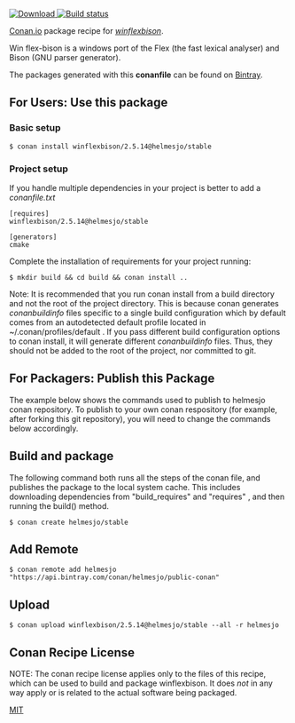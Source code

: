 [![Download](https://api.bintray.com/packages/helmesjo/public-conan/winflexbison%3Ahelmesjo/images/download.svg) ](https://bintray.com/helmesjo/public-conan/winflexbison%3Ahelmesjo/_latestVersion)
[![Build status](https://ci.appveyor.com/api/projects/status/github/helmesjo/conan-winflexbison?branch=stable%2F2.5.14&svg=true)](https://ci.appveyor.com/project/helmesjo/conan-winflexbison)

[Conan.io](https://conan.io) package recipe for [*winflexbison*](https://sourceforge.net/projects/winflexbison/).

Win flex-bison is a windows port of                     the Flex (the fast lexical analyser) and                     Bison (GNU parser generator).

The packages generated with this **conanfile** can be found on [Bintray](https://bintray.com/helmesjo/public-conan/winflexbison%3Ahelmesjo).

## For Users: Use this package

### Basic setup

    $ conan install winflexbison/2.5.14@helmesjo/stable

### Project setup

If you handle multiple dependencies in your project is better to add a *conanfile.txt*

    [requires]
    winflexbison/2.5.14@helmesjo/stable

    [generators]
    cmake

Complete the installation of requirements for your project running:

    $ mkdir build && cd build && conan install ..

Note: It is recommended that you run conan install from a build directory and not the root of the project directory.  This is because conan generates *conanbuildinfo* files specific to a single build configuration which by default comes from an autodetected default profile located in ~/.conan/profiles/default .  If you pass different build configuration options to conan install, it will generate different *conanbuildinfo* files.  Thus, they should not be added to the root of the project, nor committed to git.

## For Packagers: Publish this Package

The example below shows the commands used to publish to helmesjo conan repository. To publish to your own conan respository (for example, after forking this git repository), you will need to change the commands below accordingly.

## Build and package

The following command both runs all the steps of the conan file, and publishes the package to the local system cache.  This includes downloading dependencies from "build_requires" and "requires" , and then running the build() method.

    $ conan create helmesjo/stable



## Add Remote

    $ conan remote add helmesjo "https://api.bintray.com/conan/helmesjo/public-conan"

## Upload

    $ conan upload winflexbison/2.5.14@helmesjo/stable --all -r helmesjo


## Conan Recipe License

NOTE: The conan recipe license applies only to the files of this recipe, which can be used to build and package winflexbison.
It does *not* in any way apply or is related to the actual software being packaged.

[MIT](https://github.com/helmesjo/conan-winflexbison/blob/stable/2.5.14/LICENSE)
